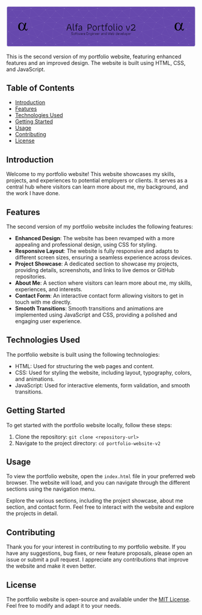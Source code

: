 ![Header Image](https://github.com/Lossttt/alfa-portfolio-v2/blob/main/images/github-header-image.png)

This is the second version of my portfolio website, featuring enhanced features and an improved design. The website is built using HTML, CSS, and JavaScript.

## Table of Contents
- [Introduction](#introduction)
- [Features](#features)
- [Technologies Used](#technologies-used)
- [Getting Started](#getting-started)
- [Usage](#usage)
- [Contributing](#contributing)
- [License](#license)

## Introduction
Welcome to my portfolio website! This website showcases my skills, projects, and experiences to potential employers or clients. It serves as a central hub where visitors can learn more about me, my background, and the work I have done.

## Features
The second version of my portfolio website includes the following features:
- **Enhanced Design**: The website has been revamped with a more appealing and professional design, using CSS for styling.
- **Responsive Layout**: The website is fully responsive and adapts to different screen sizes, ensuring a seamless experience across devices.
- **Project Showcase**: A dedicated section to showcase my projects, providing details, screenshots, and links to live demos or GitHub repositories.
- **About Me**: A section where visitors can learn more about me, my skills, experiences, and interests.
- **Contact Form**: An interactive contact form allowing visitors to get in touch with me directly.
- **Smooth Transitions**: Smooth transitions and animations are implemented using JavaScript and CSS, providing a polished and engaging user experience.

## Technologies Used
The portfolio website is built using the following technologies:
- HTML: Used for structuring the web pages and content.
- CSS: Used for styling the website, including layout, typography, colors, and animations.
- JavaScript: Used for interactive elements, form validation, and smooth transitions.

## Getting Started
To get started with the portfolio website locally, follow these steps:

1. Clone the repository: `git clone <repository-url>`
2. Navigate to the project directory: `cd portfolio-website-v2`

## Usage
To view the portfolio website, open the `index.html` file in your preferred web browser. The website will load, and you can navigate through the different sections using the navigation menu.

Explore the various sections, including the project showcase, about me section, and contact form. Feel free to interact with the website and explore the projects in detail.

## Contributing
Thank you for your interest in contributing to my portfolio website. If you have any suggestions, bug fixes, or new feature proposals, please open an issue or submit a pull request. I appreciate any contributions that improve the website and make it even better.

## License
The portfolio website is open-source and available under the [MIT License](https://opensource.org/licenses/MIT). Feel free to modify and adapt it to your needs.
